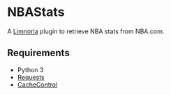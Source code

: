 # NBAStats

A [Limnoria](https://github.com/ProgVal/Limnoria) plugin to retrieve NBA stats from NBA.com.

## Requirements
* Python 3
* [Requests](http://docs.python-requests.org/en/master/)
* [CacheControl](https://cachecontrol.readthedocs.io/en/latest/)
